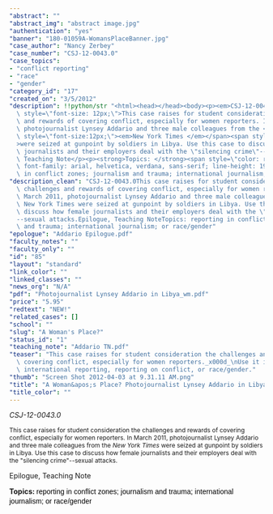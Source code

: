 ```yaml
---
"abstract": ""
"abstract_img": "abstract image.jpg"
"authentication": "yes"
"banner": "180-01059A-WomansPlaceBanner.jpg"
"case_author": "Nancy Zerbey"
"case_number": "CSJ-12-0043.0"
"case_topics":
- "conflict reporting"
- "race"
- "gender"
"category_id": "17"
"created_on": "3/5/2012"
"description": !!python/str "<html><head></head><body><p><em>CSJ-12-0043.0</em></p><p><span\
  \ style=\"font-size: 12px;\">This case raises for student consideration the challenges\
  \ and rewards of covering conflict, especially for women reporters. In March 2011,\
  \ photojournalist Lynsey Addario and three male colleagues from the </span><span\
  \ style=\"font-size:12px;\"><em>New York Times </em></span><span style=\"font-size:12px;\"\
  >were seized at gunpoint by soldiers in Libya. Use this case to discuss how female\
  \ journalists and their employers deal with the \"silencing crime\"--sexual attacks.</span></p><p>Epilogue,\
  \ Teaching Note</p><p><strong>Topics: </strong><span style=\"color: rgb(0, 0, 0);\
  \ font-family: arial, helvetica, verdana, sans-serif; line-height: 19px;\">reporting\
  \ in conflict zones; journalism and trauma; international journalism; or race/gender</span></p></body></html>"
"description_clean": "CSJ-12-0043.0This case raises for student consideration the\
  \ challenges and rewards of covering conflict, especially for women reporters. In\
  \ March 2011, photojournalist Lynsey Addario and three male colleagues from the\
  \ New York Times were seized at gunpoint by soldiers in Libya. Use this case to\
  \ discuss how female journalists and their employers deal with the \"silencing crime\"\
  --sexual attacks.Epilogue, Teaching NoteTopics: reporting in conflict zones; journalism\
  \ and trauma; international journalism; or race/gender"
"epologue": "Addario Epilogue.pdf"
"faculty_notes": ""
"faculty_only": ""
"id": "85"
"layout": "standard"
"link_color": ""
"linked_classes": ""
"news_org": "N/A"
"pdf": "Photojournalist Lynsey Addario in Libya_wm.pdf"
"price": "5.95"
"redtext": "NEW!"
"related_cases": []
"school": ""
"slug": "A Woman's Place?"
"status_id": "1"
"teaching_note": "Addario TN.pdf"
"teaser": "This case raises for student consideration the challenges and rewards of\
  \ covering conflict, especially for women reporters._x000d_\nUse it in courses on\
  \ international reporting, reporting on conflict, or race/gender."
"thumb": "Screen Shot 2012-04-03 at 9.31.11 AM.png"
"title": "A Woman&apos;s Place? Photojournalist Lynsey Addario in Libya"
"title_color": ""
---
```

<html><head></head><body><p><em>CSJ-12-0043.0</em></p><p><span style="font-size: 12px;">This case raises for student consideration the challenges and rewards of covering conflict, especially for women reporters. In March 2011, photojournalist Lynsey Addario and three male colleagues from the </span><span style="font-size:12px;"><em>New York Times </em></span><span style="font-size:12px;">were seized at gunpoint by soldiers in Libya. Use this case to discuss how female journalists and their employers deal with the "silencing crime"--sexual attacks.</span></p><p>Epilogue, Teaching Note</p><p><strong>Topics: </strong><span style="color: rgb(0, 0, 0); font-family: arial, helvetica, verdana, sans-serif; line-height: 19px;">reporting in conflict zones; journalism and trauma; international journalism; or race/gender</span></p></body></html>
